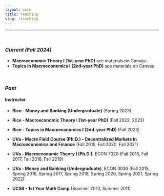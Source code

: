 ```yaml
---
layout: work
title: Teaching
slug: /teaching
---
```


---

<br />

### ***Current (Fall 2024)***
- **Macroeconomic Theory I (1st-year PhD)** see materials on Canvas
- **Topics in Macroeconomics I (2nd-year PhD)** see materials on Canvas

<br />

### ***Past***
#### Instructor
- **Rice - Money and Banking (Undergraduate)** (Spring 2023)

- **Rice - Macroeconomic Theory I (1st-year PhD)** (Fall 2022, 2023)

- **Rice - Topics in Macroeconomics I (2nd-year PhD)** (Fall 2023)

- **UVa - Macro Field Course (Ph.D.) - Decentralized Markets in Macroeconomics and Finance** (Fall 2019, Fall 2020, Fall 2021)

- **UVa - Macroeconomic Theory I (Ph.D.)**, ECON 7020 (Fall 2016, Fall 2017, Fall 2018, Fall 2019)

- **UVa - Money and Banking (Undergraduate)**, ECON 3030 (Fall 2015, Spring 2016, Spring 2017, Spring 2018, Spring 2020, Spring 2021, Spring 2022)

- **UCSB - 1st Year Math Camp** (Summer 2010, Summer 2011)

<br />
